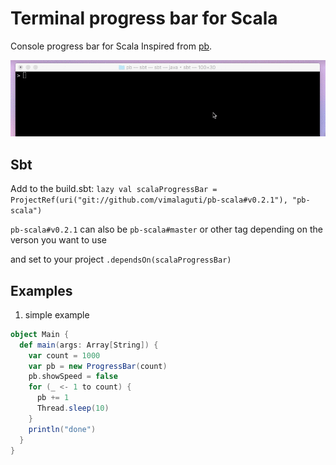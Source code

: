 # Terminal progress bar for Scala

Console progress bar for Scala Inspired from [pb](http://github.com/cheggaaa/pb).

![Screenshot](https://github.com/a8m/pb-scala/blob/master/gif/pb_rec.gif)

## Sbt

Add to the build.sbt:
`lazy val scalaProgressBar = ProjectRef(uri("git://github.com/vimalaguti/pb-scala#v0.2.1"), "pb-scala")`

`pb-scala#v0.2.1` can also be `pb-scala#master` or other tag depending on the verson you want to use

and set to your project `.dependsOn(scalaProgressBar)`


## Examples
1. simple example
```scala
object Main {
  def main(args: Array[String]) {
    var count = 1000
    var pb = new ProgressBar(count)
    pb.showSpeed = false
    for (_ <- 1 to count) {
      pb += 1
      Thread.sleep(10)
    }
    println("done")
  }
}
```
